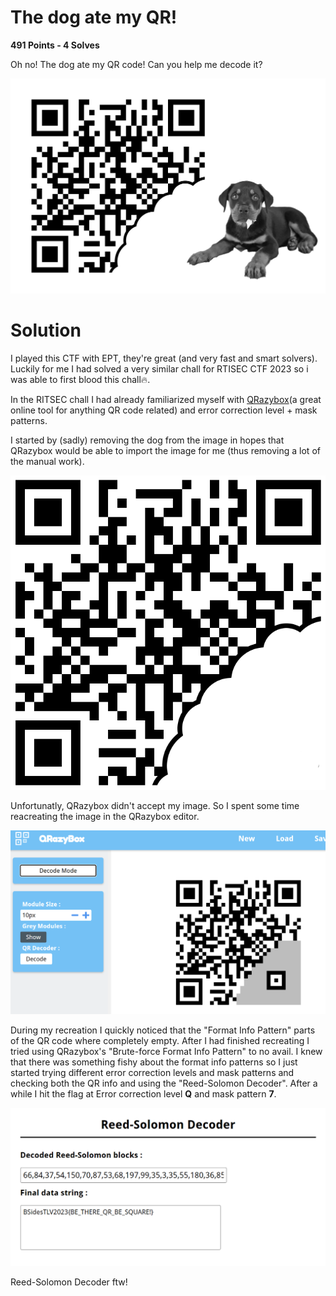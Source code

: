 # The dog ate my QR!

**491 Points - 4 Solves**

Oh no! The dog ate my QR code! Can you help me decode it?

![](Dog.png)

# Solution

I played this CTF with EPT, they're great (and very fast and smart solvers). Luckily for me I had solved a very similar chall for RTISEC CTF 2023 so i was able to first blood this chall🔥.

In the RITSEC chall I had already familiarized myself with [QRazybox](https://merri.cx/qrazybox/)(a great online tool for anything QR code related) and error correction level + mask patterns.

I started by (sadly) removing the dog from the image in hopes that QRazybox would be able to import the image for me (thus removing a lot of the manual work).

![](QR-dog-removed.png)

Unfortunatly, QRazybox didn't accept my image. So I spent some time reacreating the image in the QRazybox editor. 

![](QR-recreated.png)

During my recreation I quickly noticed that the "Format Info Pattern" parts of the QR code where completely empty. After I had finished recreating I tried using QRazybox's "Brute-force Format Info Pattern" to no avail. I knew that there was something fishy about the format info patterns so I just started trying different error correction levels and mask patterns and checking both the QR info and using the "Reed-Solomon Decoder". After a while I hit the flag at Error correction level **Q** and mask pattern **7**.

![](flag.png)

Reed-Solomon Decoder ftw!